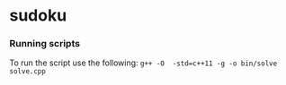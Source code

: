 # sudoku

### Running scripts
To run the script use the following:
```g++ -O  -std=c++11 -g -o bin/solve solve.cpp```
